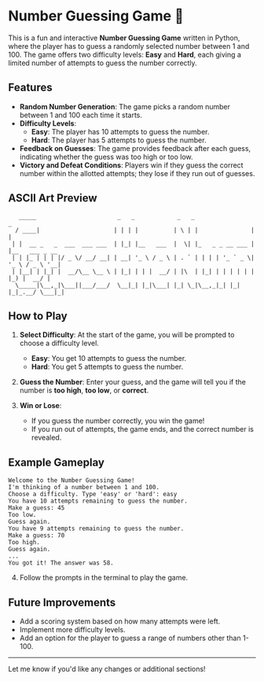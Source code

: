 
# Number Guessing Game 🎲

This is a fun and interactive **Number Guessing Game** written in Python, where the player has to guess a randomly selected number between 1 and 100. The game offers two difficulty levels: **Easy** and **Hard**, each giving a limited number of attempts to guess the number correctly.

## Features

- **Random Number Generation**: The game picks a random number between 1 and 100 each time it starts.
- **Difficulty Levels**: 
  - **Easy**: The player has 10 attempts to guess the number.
  - **Hard**: The player has 5 attempts to guess the number.
- **Feedback on Guesses**: The game provides feedback after each guess, indicating whether the guess was too high or too low.
- **Victory and Defeat Conditions**: Players win if they guess the correct number within the allotted attempts; they lose if they run out of guesses.

## ASCII Art Preview

```plaintext
   _____                       _   _            _   _                 _               
  / ____|                     | | | |          | \ | |               | |              
 | |  __ _   _  ___  ___ ___  | |_| |__   ___  |  \| |_   _ _ __ ___ | |__   ___ _ __ 
 | | |_ | | | |/ _ \/ __/ __| | __| '_ \ / _ \ | . ` | | | | '_ ` _ \| '_ \ / _ \ '__|
 | |__| | |_| |  __/\__ \__ \ | |_| | | |  __/ | |\  | |_| | | | | | | |_) |  __/ |   
  \_____|\__,_|\___||___/___/  \__|_| |_|\___| |_| \_|\__,_|_| |_| |_|_.__/ \___|_|   
```

## How to Play

1. **Select Difficulty**: At the start of the game, you will be prompted to choose a difficulty level.
   - **Easy**: You get 10 attempts to guess the number.
   - **Hard**: You get 5 attempts to guess the number.
   
2. **Guess the Number**: Enter your guess, and the game will tell you if the number is **too high**, **too low**, or **correct**.

3. **Win or Lose**: 
   - If you guess the number correctly, you win the game!
   - If you run out of attempts, the game ends, and the correct number is revealed.

## Example Gameplay

```plaintext
Welcome to the Number Guessing Game!
I'm thinking of a number between 1 and 100.
Choose a difficulty. Type 'easy' or 'hard': easy
You have 10 attempts remaining to guess the number.
Make a guess: 45
Too low.
Guess again.
You have 9 attempts remaining to guess the number.
Make a guess: 70
Too high.
Guess again.
...
You got it! The answer was 58.
```



4. Follow the prompts in the terminal to play the game.

## Future Improvements

- Add a scoring system based on how many attempts were left.
- Implement more difficulty levels.
- Add an option for the player to guess a range of numbers other than 1-100.


---

Let me know if you'd like any changes or additional sections!
